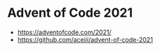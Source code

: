 # Advent of Code 2021

 - https://adventofcode.com/2021/
 - https://github.com/aceiii/advent-of-code-2021

